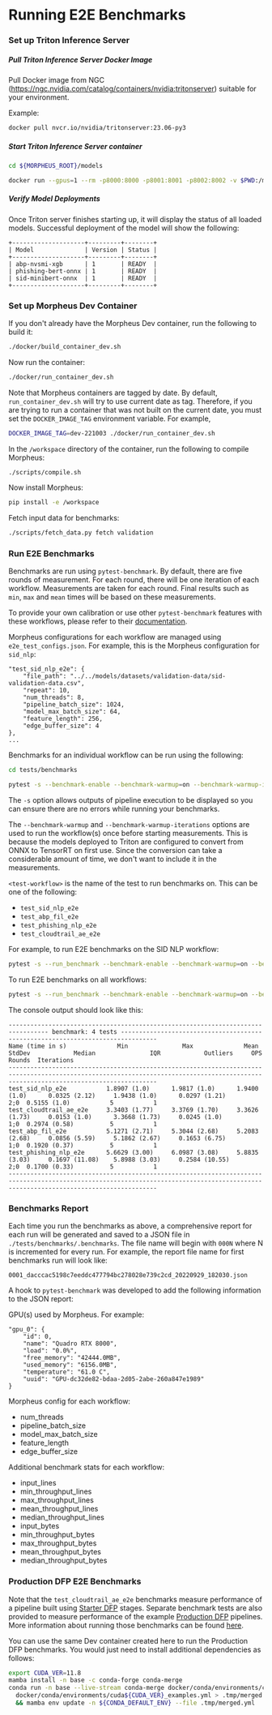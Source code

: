 <!--
# Copyright (c) 2021-2023, NVIDIA CORPORATION.
#
# Licensed under the Apache License, Version 2.0 (the "License");
# you may not use this file except in compliance with the License.
# You may obtain a copy of the License at
#
#     http://www.apache.org/licenses/LICENSE-2.0
#
# Unless required by applicable law or agreed to in writing, software
# distributed under the License is distributed on an "AS IS" BASIS,
# WITHOUT WARRANTIES OR CONDITIONS OF ANY KIND, either express or implied.
# See the License for the specific language governing permissions and
# limitations under the License.
-->

# Running E2E Benchmarks

### Set up Triton Inference Server

##### Pull Triton Inference Server Docker Image
Pull Docker image from NGC (https://ngc.nvidia.com/catalog/containers/nvidia:tritonserver) suitable for your environment.

Example:

```bash
docker pull nvcr.io/nvidia/tritonserver:23.06-py3
```

##### Start Triton Inference Server container
```bash
cd ${MORPHEUS_ROOT}/models

docker run --gpus=1 --rm -p8000:8000 -p8001:8001 -p8002:8002 -v $PWD:/models nvcr.io/nvidia/tritonserver:23.06-py3 tritonserver --model-repository=/models/triton-model-repo --model-control-mode=explicit --load-model sid-minibert-onnx --load-model abp-nvsmi-xgb --load-model phishing-bert-onnx
```

##### Verify Model Deployments
Once Triton server finishes starting up, it will display the status of all loaded models. Successful deployment of the model will show the following:

```
+--------------------+---------+--------+
| Model              | Version | Status |
+--------------------+---------+--------+
| abp-nvsmi-xgb      | 1       | READY  |
| phishing-bert-onnx | 1       | READY  |
| sid-minibert-onnx  | 1       | READY  |
+--------------------+---------+--------+
```

### Set up Morpheus Dev Container

If you don't already have the Morpheus Dev container, run the following to build it:
```bash
./docker/build_container_dev.sh
```

Now run the container:
```bash
./docker/run_container_dev.sh
```

Note that Morpheus containers are tagged by date. By default, `run_container_dev.sh` will try to use current date as tag. Therefore, if you are trying to run a container that was not built on the current date, you must set the `DOCKER_IMAGE_TAG` environment variable. For example,
```bash
DOCKER_IMAGE_TAG=dev-221003 ./docker/run_container_dev.sh
```

In the `/workspace` directory of the container, run the following to compile Morpheus:
```bash
./scripts/compile.sh
```

Now install Morpheus:
```bash
pip install -e /workspace
```

Fetch input data for benchmarks:
```bash
./scripts/fetch_data.py fetch validation
```


### Run E2E Benchmarks

Benchmarks are run using `pytest-benchmark`. By default, there are five rounds of measurement. For each round, there will be one iteration of each workflow. Measurements are taken for each round. Final results such as `min`, `max` and `mean` times will be based on these measurements.

To provide your own calibration or use other `pytest-benchmark` features with these workflows, please refer to their [documentation](https://pytest-benchmark.readthedocs.io/en/latest/).

Morpheus configurations for each workflow are managed using `e2e_test_configs.json`. For example, this is the Morpheus configuration for  `sid_nlp`:
```
"test_sid_nlp_e2e": {
    "file_path": "../../models/datasets/validation-data/sid-validation-data.csv",
    "repeat": 10,
    "num_threads": 8,
    "pipeline_batch_size": 1024,
    "model_max_batch_size": 64,
    "feature_length": 256,
    "edge_buffer_size": 4
},
...
```

Benchmarks for an individual workflow can be run using the following:

```bash
cd tests/benchmarks

pytest -s --benchmark-enable --benchmark-warmup=on --benchmark-warmup-iterations=1 --benchmark-autosave test_bench_e2e_pipelines.py::<test-workflow>
```
The `-s` option allows outputs of pipeline execution to be displayed so you can ensure there are no errors while running your benchmarks.

The `--benchmark-warmup` and `--benchmark-warmup-iterations` options are used to run the workflow(s) once before starting measurements. This is because the models deployed to Triton are configured to convert from ONNX to TensorRT on first use. Since the conversion can take a considerable amount of time, we don't want to include it in the measurements.

`<test-workflow>` is the name of the test to run benchmarks on. This can be one of the following:
- `test_sid_nlp_e2e`
- `test_abp_fil_e2e`
- `test_phishing_nlp_e2e`
- `test_cloudtrail_ae_e2e`

For example, to run E2E benchmarks on the SID NLP workflow:
```bash
pytest -s --run_benchmark --benchmark-enable --benchmark-warmup=on --benchmark-warmup-iterations=1 --benchmark-autosave test_bench_e2e_pipelines.py::test_sid_nlp_e2e
```

To run E2E benchmarks on all workflows:
```bash
pytest -s --run_benchmark --benchmark-enable --benchmark-warmup=on --benchmark-warmup-iterations=1 --benchmark-autosave test_bench_e2e_pipelines.py
```

The console output should look like this:
```
--------------------------------------------------------------------------------- benchmark: 4 tests --------------------------------------------------------------------------------
Name (time in s)              Min               Max              Mean            StdDev            Median               IQR            Outliers     OPS            Rounds  Iterations
-------------------------------------------------------------------------------------------------------------------------------------------------------------------------------------
test_sid_nlp_e2e           1.8907 (1.0)      1.9817 (1.0)      1.9400 (1.0)      0.0325 (2.12)     1.9438 (1.0)      0.0297 (1.21)          2;0  0.5155 (1.0)           5           1
test_cloudtrail_ae_e2e     3.3403 (1.77)     3.3769 (1.70)     3.3626 (1.73)     0.0153 (1.0)      3.3668 (1.73)     0.0245 (1.0)           1;0  0.2974 (0.58)          5           1
test_abp_fil_e2e           5.1271 (2.71)     5.3044 (2.68)     5.2083 (2.68)     0.0856 (5.59)     5.1862 (2.67)     0.1653 (6.75)          1;0  0.1920 (0.37)          5           1
test_phishing_nlp_e2e      5.6629 (3.00)     6.0987 (3.08)     5.8835 (3.03)     0.1697 (11.08)    5.8988 (3.03)     0.2584 (10.55)         2;0  0.1700 (0.33)          5           1
-------------------------------------------------------------------------------------------------------------------------------------------------------------------------------------
```

### Benchmarks Report

Each time you run the benchmarks as above, a comprehensive report for each run will be generated and saved to a JSON file in  `./tests/benchmarks/.benchmarks`. The file name will begin
with `000N` where N is incremented for every run. For example, the report file name for first benchmarks run will look like:
```
0001_dacccac5198c7eeddc477794bc278028e739c2cd_20220929_182030.json
```

A hook to `pytest-benchmark` was developed to add the following information to the JSON report:

GPU(s) used by Morpheus. For example:
```
"gpu_0": {
    "id": 0,
    "name": "Quadro RTX 8000",
    "load": "0.0%",
    "free_memory": "42444.0MB",
    "used_memory": "6156.0MB",
    "temperature": "61.0 C",
    "uuid": "GPU-dc32de82-bdaa-2d05-2abe-260a847e1989"
}
```

Morpheus config for each workflow:
- num_threads
- pipeline_batch_size
- model_max_batch_size
- feature_length
- edge_buffer_size

Additional benchmark stats for each workflow:
- input_lines
- min_throughput_lines
- max_throughput_lines
- mean_throughput_lines
- median_throughput_lines
- input_bytes
- min_throughput_bytes
- max_throughput_bytes
- mean_throughput_bytes
- median_throughput_bytes


### Production DFP E2E Benchmarks

Note that the `test_cloudtrail_ae_e2e` benchmarks measure performance of a pipeline built using [Starter DFP](../../examples/digital_fingerprinting/starter/README.md) stages. Separate benchmark tests are also provided to measure performance of the example [Production DFP](../../examples/digital_fingerprinting/production/README.md) pipelines. More information about running those benchmarks can be found [here](../../examples/digital_fingerprinting/production/morpheus/benchmarks/README.md).

You can use the same Dev container created here to run the Production DFP benchmarks. You would just need to install additional dependencies as follows:

```bash
export CUDA_VER=11.8
mamba install -n base -c conda-forge conda-merge
conda run -n base --live-stream conda-merge docker/conda/environments/cuda${CUDA_VER}_dev.yml \
  docker/conda/environments/cuda${CUDA_VER}_examples.yml > .tmp/merged.yml \
  && mamba env update -n ${CONDA_DEFAULT_ENV} --file .tmp/merged.yml

```